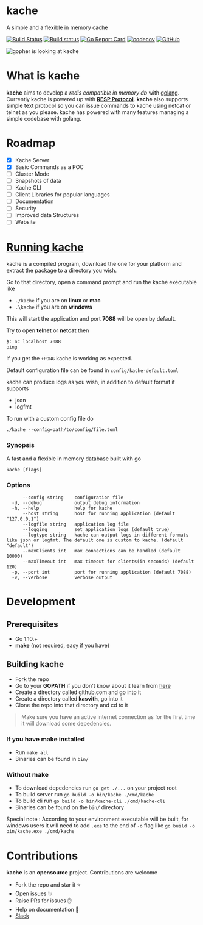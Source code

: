 # kache
A simple and a flexible in memory cache

[![Build Status](https://travis-ci.org/kasvith/kache.svg?branch=master)](https://travis-ci.org/kasvith/kache)
[![Build status](https://ci.appveyor.com/api/projects/status/40cr0460vgqyyor8/branch/master?svg=true)](https://ci.appveyor.com/project/kasvith/kache/branch/master)
[![Go Report Card](https://goreportcard.com/badge/github.com/kasvith/kache)](https://goreportcard.com/report/github.com/kasvith/kache)
[![codecov](https://codecov.io/gh/kasvith/kache/branch/master/graph/badge.svg)](https://codecov.io/gh/kasvith/kache)
[![GitHub](https://img.shields.io/github/license/mashape/apistatus.svg)](https://github.com/kasvith/kache/blob/master/LICENSE)

![gopher is looking at kache](https://user-images.githubusercontent.com/13379595/44355952-a3e7e480-a4cb-11e8-901f-aed77cfd63db.png)

# What is kache
**kache** aims to develop a *redis compatible in memory db* with [golang](https://golang.org/ "go"). Currently kache is powered up with **[RESP Protocol](https://redis.io/topics/protocol "RESP")**.
**kache** also supports simple text protocol so you can issue commands to kache using netcat or telnet as you please. kache has powered with many features managing a simple codebase with golang.

# Roadmap
- [x] Kache Server
- [x] Basic Commands as a POC
- [ ] Cluster Mode
- [ ] Snapshots of data
- [ ] Kache CLI
- [ ] Client Libraries for popular languages
- [ ] Documentation
- [ ] Security
- [ ] Improved data Structures
- [ ] Website

# [Running kache](#command-line-opts)

kache is a compiled program, download the one for your platform and extract the package to a directory you wish.

Go to that directory, open a command prompt and run the kache executable like

- `./kache` if you are on **linux** or **mac**
- `.\kache` if you are on **windows**

This will start the application and port **7088** will be open by default.

Try to open **telnet** or **netcat** then
```
$: nc localhost 7088
ping
```

If you get the `+PONG` kache is working as expected.

Default configuration file can be found in `config/kache-default.toml`

kache can produce logs as you wish, in addition to default format it supports
 - json
 - logfmt

To run with a custom config file do

`./kache --config=path/to/config/file.toml`

### Synopsis

A fast and a flexible in memory database built with go

```
kache [flags]
```

### Options

```
      --config string    configuration file
  -d, --debug            output debug information
  -h, --help             help for kache
      --host string      host for running application (default "127.0.0.1")
      --logfile string   application log file
      --logging          set application logs (default true)
      --logtype string   kache can output logs in different formats like json or logfmt. The default one is custom to kache. (default "default")
      --maxClients int   max connections can be handled (default 10000)
      --maxTimeout int   max timeout for clients(in seconds) (default 120)
  -p, --port int         port for running application (default 7088)
  -v, --verbose          verbose output
```

# Development

## Prerequisites
 - Go 1.10.+
 - **make** (not required, easy if you have)

## Building kache
- Fork the repo
- Go to your **GOPATH** if you don't know about it learn from [here](https://github.com/golang/go/wiki/SettingGOPATH "here")
- Create a directory called github.com and go into it
- Create a directory called **kasvith**, go into it
- Clone the repo into that directory and cd to it

> Make sure you have an active internet connection as for the first time it will download some depedencies.

### If you have make installed
 - Run `make all`
 - Binaries can be found in `bin/`

### Without make
- To download depedencies run `go get ./...` on your project root
- To build server run `go build -o bin/kache ./cmd/kache`
- To build cli run `go build -o bin/kache-cli ./cmd/kache-cli`
- Binaries can be found on the `bin/` directory

Special note : According to your environment executable will be built, for windows users it will need to add `.exe` to the end of `-o` flag like `go build -o bin/kache.exe ./cmd/kache`

# Contributions
**kache** is an **opensource** project. Contributions are welcome

- Fork the repo and star it :star:
- Open issues :boom:
- Raise PRs for issues :raised_hand:
- Help on documentation :page_facing_up:
- [Slack](https://join.slack.com/t/kache-db/shared_invite/enQtNDE3MTk0ODc4NDE5LWEzNDVkZWQzNzViNjJkNjdjNjQ5YzE1OGMyZWIwMGMwYWI1ZjVlNWZmZWE0NmVlOTgzZWUyYzM0ZjZiZGJjZmQ "Slack")
